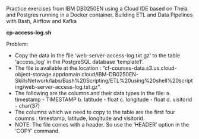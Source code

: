 Practice exercises from IBM DB0250EN using a Cloud IDE based on Theia and Postgres running in a Docker container.
Building ETL and Data Pipelines with Bash, Airflow and Kafka

<b>cp-access-log.sh</b>

Problem:

- Copy the data in the file ‘web-server-access-log.txt.gz’ to the table ‘access_log’ in the PostgreSQL database ‘template1’.
- The file is available at the location : “cf-courses-data.s3.us.cloud-object-storage.appdomain.cloud/IBM-DB0250EN-SkillsNetwork/labs/Bash%20Scripting/ETL%20using%20shell%20scripting/web-server-access-log.txt.gz".
 - The following are the columns and their data types in the file:
a. timestamp - TIMESTAMP
b. latitude - float
c. longitude - float
d. visitorid - char(37)
 - The columns which we need to copy to the table are the first four coumns : timestamp, latitude, longitude and visitorid.
 - NOTE: The file comes with a header. So use the ‘HEADER’ option in the ‘COPY’ command.
